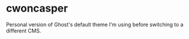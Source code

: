 # cwoncasper

Personal version of Ghost's default theme I'm using before switching to a different CMS.
